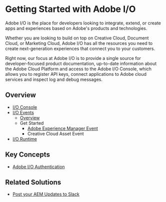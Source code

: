 # Getting Started with Adobe I/O

Adobe I/O is the place for developers looking to integrate, extend, or create apps and experiences based on Adobe's products and technologies.

Whether you are looking to build on top on Creative Cloud, Document Cloud, or Marketing Cloud, Adobe I/O has all the resources you need to create next-generation experiences that connect you to your customers.

Right now, our focus at Adobe I/O is to provide a single source for developer-focused product documentation, up-to-date information about the Adobe Cloud Platform and access to the Adobe I/O Console, which allows you to register API keys, connect applications to Adobe cloud services and inspect log and debug messages.

## Overview
- [I/O Console](https://www.adobe.io/apis/cloudplatform/console.html)
- [I/O Events](https://www.adobe.io/apis/cloudplatform/events.html)
    - [Overview](events/event_overview.md)
    - Get Started
        - [Adobe Experience Manager Event](https://github.com/adobeio/solutions-ioevents-aem-setup-documentation)
        - Creative Cloud Asset Event
- [I/O Runtime](https://www.adobe.io/apis/cloudplatform/runtime.html)

## Key Concepts
- [Adobe I/O Authentication](https://www.adobe.io/apis/cloudplatform/console/authentication/gettingstarted.html)

## Related Solutions
- [Post your AEM Updates to Slack](https://github.com/adobeio/io-events-aem-assets)